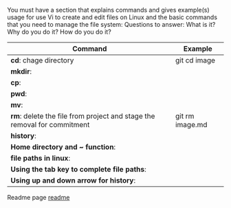 You must have a section that explains commands and gives example(s) usage for use Vi to create and edit files on Linux and the basic commands that you need to manage the file system: Questions to answer: What is it? Why do you do it? How do you do it?

Command | Example
------------ | -------------
**cd**: chage directory | git cd image
**mkdir**: |
**cp**: |
**pwd**: | 
**mv**: |
**rm**: delete the file from project and stage the removal for commitment | git rm image.md
**history**: |
**Home directory and ~ function**: |
**file paths in linux**: |
**Using the tab key to complete file paths**: |
**Using up and down arrow for history**: |

Readme page [readme](/README.md)

